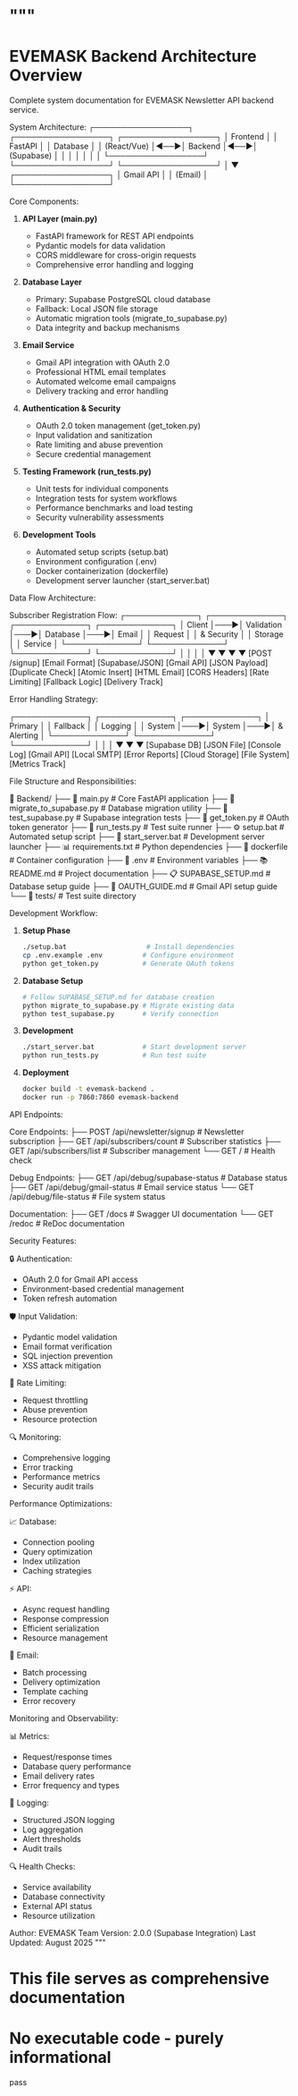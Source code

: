"""
===========================
EVEMASK Backend Architecture Overview
===========================

Complete system documentation for EVEMASK Newsletter API backend service.

System Architecture:
┌─────────────────┐    ┌─────────────────┐    ┌─────────────────┐
│   Frontend      │    │   FastAPI       │    │   Database      │
│   (React/Vue)   │◄──►│   Backend       │◄──►│   (Supabase)    │
│                 │    │                 │    │                 │
└─────────────────┘    └─────────────────┘    └─────────────────┘
                              │
                              ▼
                       ┌─────────────────┐
                       │   Gmail API     │
                       │   (Email)       │
                       └─────────────────┘

Core Components:

1. **API Layer (main.py)**
   - FastAPI framework for REST API endpoints
   - Pydantic models for data validation
   - CORS middleware for cross-origin requests
   - Comprehensive error handling and logging

2. **Database Layer**
   - Primary: Supabase PostgreSQL cloud database
   - Fallback: Local JSON file storage
   - Automatic migration tools (migrate_to_supabase.py)
   - Data integrity and backup mechanisms

3. **Email Service**
   - Gmail API integration with OAuth 2.0
   - Professional HTML email templates
   - Automated welcome email campaigns
   - Delivery tracking and error handling

4. **Authentication & Security**
   - OAuth 2.0 token management (get_token.py)
   - Input validation and sanitization
   - Rate limiting and abuse prevention
   - Secure credential management

5. **Testing Framework (run_tests.py)**
   - Unit tests for individual components
   - Integration tests for system workflows
   - Performance benchmarks and load testing
   - Security vulnerability assessments

6. **Development Tools**
   - Automated setup scripts (setup.bat)
   - Environment configuration (.env)
   - Docker containerization (dockerfile)
   - Development server launcher (start_server.bat)

Data Flow Architecture:

Subscriber Registration Flow:
┌─────────────┐    ┌─────────────┐    ┌─────────────┐    ┌─────────────┐
│   Client    │───►│  Validation │───►│  Database   │───►│   Email     │
│  Request    │    │  & Security │    │   Storage   │    │  Service    │
└─────────────┘    └─────────────┘    └─────────────┘    └─────────────┘
       │                   │                   │                   │
       ▼                   ▼                   ▼                   ▼
[POST /signup]      [Email Format]     [Supabase/JSON]    [Gmail API]
[JSON Payload]      [Duplicate Check]  [Atomic Insert]    [HTML Email]
[CORS Headers]      [Rate Limiting]    [Fallback Logic]   [Delivery Track]

Error Handling Strategy:

┌─────────────┐    ┌─────────────┐    ┌─────────────┐
│   Primary   │    │   Fallback  │    │   Logging   │
│   System    │───►│   System    │───►│ & Alerting  │
└─────────────┘    └─────────────┘    └─────────────┘
       │                   │                   │
       ▼                   ▼                   ▼
[Supabase DB]        [JSON File]        [Console Log]
[Gmail API]          [Local SMTP]       [Error Reports]
[Cloud Storage]      [File System]      [Metrics Track]

File Structure and Responsibilities:

📁 Backend/
├── 🐍 main.py                    # Core FastAPI application
├── 🔧 migrate_to_supabase.py     # Database migration utility
├── 🧪 test_supabase.py          # Supabase integration tests
├── 🔑 get_token.py              # OAuth token generator
├── 🧪 run_tests.py              # Test suite runner
├── ⚙️ setup.bat                 # Automated setup script
├── 🚀 start_server.bat          # Development server launcher
├── 📊 requirements.txt          # Python dependencies
├── 🐳 dockerfile               # Container configuration
├── 📝 .env                     # Environment variables
├── 📚 README.md                # Project documentation
├── 📋 SUPABASE_SETUP.md        # Database setup guide
├── 🔐 OAUTH_GUIDE.md           # Gmail API setup guide
└── 🧪 tests/                   # Test suite directory

Development Workflow:

1. **Setup Phase**
   ```bash
   ./setup.bat                    # Install dependencies
   cp .env.example .env          # Configure environment
   python get_token.py           # Generate OAuth tokens
   ```

2. **Database Setup**
   ```bash
   # Follow SUPABASE_SETUP.md for database creation
   python migrate_to_supabase.py # Migrate existing data
   python test_supabase.py       # Verify connection
   ```

3. **Development**
   ```bash
   ./start_server.bat            # Start development server
   python run_tests.py           # Run test suite
   ```

4. **Deployment**
   ```bash
   docker build -t evemask-backend .
   docker run -p 7860:7860 evemask-backend
   ```

API Endpoints:

Core Endpoints:
├── POST /api/newsletter/signup   # Newsletter subscription
├── GET  /api/subscribers/count   # Subscriber statistics
├── GET  /api/subscribers/list    # Subscriber management
└── GET  /                       # Health check

Debug Endpoints:
├── GET  /api/debug/supabase-status  # Database status
├── GET  /api/debug/gmail-status     # Email service status
└── GET  /api/debug/file-status      # File system status

Documentation:
├── GET  /docs                    # Swagger UI documentation
└── GET  /redoc                   # ReDoc documentation

Security Features:

🔒 Authentication:
   - OAuth 2.0 for Gmail API access
   - Environment-based credential management
   - Token refresh automation

🛡️ Input Validation:
   - Pydantic model validation
   - Email format verification
   - SQL injection prevention
   - XSS attack mitigation

🚦 Rate Limiting:
   - Request throttling
   - Abuse prevention
   - Resource protection

🔍 Monitoring:
   - Comprehensive logging
   - Error tracking
   - Performance metrics
   - Security audit trails

Performance Optimizations:

📈 Database:
   - Connection pooling
   - Query optimization
   - Index utilization
   - Caching strategies

⚡ API:
   - Async request handling
   - Response compression
   - Efficient serialization
   - Resource management

📧 Email:
   - Batch processing
   - Delivery optimization
   - Template caching
   - Error recovery

Monitoring and Observability:

📊 Metrics:
   - Request/response times
   - Database query performance
   - Email delivery rates
   - Error frequency and types

📝 Logging:
   - Structured JSON logging
   - Log aggregation
   - Alert thresholds
   - Audit trails

🔍 Health Checks:
   - Service availability
   - Database connectivity
   - External API status
   - Resource utilization

Author: EVEMASK Team
Version: 2.0.0 (Supabase Integration)
Last Updated: August 2025
"""

# This file serves as comprehensive documentation
# No executable code - purely informational
pass
